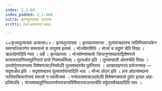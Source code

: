 ```yaml
---
index: 2.1.68
index_padded: 2.1.068
sutra: कृत्यतुल्याख्या अजात्या
vritti: balamanorama

---
```

<<कृत्यतुल्याख्या अजात्या>> - कृत्यतुल्याख्या । कृत्यप्रत्ययान्ताः , तुल्यवाचकाश्च जातिभिन्नवाचकेन समानाधिकरणेन समस्यन्ते स तत्पुरुष इत्यर्थः । भोज्योष्णमिति । भोज्यं च तदुष्णं चेति विग्रहः ।ऋहलोण्र्य॑दिति ण्यत् । अर्हे । कृत्यप्रत्ययः । भोज्योष्णशब्दयोः क्रियागुणशब्दत्वाद्विशेषणत्वे कामचारादनियतपूर्वनिपाते प्राप्ते नियमार्थमिदम् । तुल्यओत इति । तुल्यश्चासौ ओतश्चेति विग्रहः । उभयोर्गुणवचनतया विशेषणत्वाऽनियमेऽपि तुल्यशब्दस्यैव पूर्वनिपातः । आख्याग्रहणस्य प्रयोजनमाह — सदृशओत इति । सदृशशब्दस्य तुल्यपर्यायत्वादिति भावः । भोज्य ओदन इति । अत्र ओदनशब्दस्य जातिवाचित्वात्तेनायं समासो न भवतीत्यर्थः । नन्वेतत्समासाऽभावेऽपि विशेषणसमासो दुर्वार इत्यत आह-प्रतिषेधेति । भोज्यशब्दपूर्वनिपातस्योभयत्राप्यविशिष्टतयाअजात्ये॑ति पर्युदासवैयथ्र्यादिति भावः ।